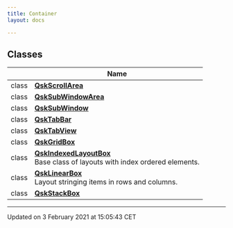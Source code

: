 ```yaml
---
title: Container
layout: docs

---
```



## Classes

|                | Name           |
| -------------- | -------------- |
| class | **[QskScrollArea](/docs/classes/classQskScrollArea/)**  |
| class | **[QskSubWindowArea](/docs/classes/classQskSubWindowArea/)**  |
| class | **[QskSubWindow](/docs/classes/classQskSubWindow/)**  |
| class | **[QskTabBar](/docs/classes/classQskTabBar/)**  |
| class | **[QskTabView](/docs/classes/classQskTabView/)**  |
| class | **[QskGridBox](/docs/classes/classQskGridBox/)**  |
| class | **[QskIndexedLayoutBox](/docs/classes/classQskIndexedLayoutBox/)** <br>Base class of layouts with index ordered elements.  |
| class | **[QskLinearBox](/docs/classes/classQskLinearBox/)** <br>Layout stringing items in rows and columns.  |
| class | **[QskStackBox](/docs/classes/classQskStackBox/)**  |












-------------------------------

Updated on  3 February 2021 at 15:05:43 CET